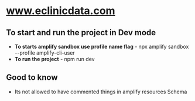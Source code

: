 # www.eclinicdata.com

## To start and run the project in Dev mode

- **To starts amplify sandbox use profile name flag** - npx amplify sandbox --profile amplify-cli-user
- **To run the project** - npm run dev

## Good to know

- Its not allowed to have commented things in amplify resources Schema
